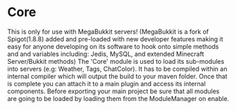 # Core
This is only for use with MegaBukkit servers! (MegaBukkit is a fork of Spigot(1.8.8) added and pre-loaded with new
developer features making it easy for anyone developing on its software to hook onto simple methods and and variables
including: Jedis, MySQL, and extended Minecraft Server/Bukkit methods) The 'Core' module is used to load its sub-modules
into servers (e.g: Weather, Tags, ChatColor). It has to be compiled within an internal compiler which will output the build
to your maven folder. Once that is complete you can attach it to a main plugin and access its internal components. Before
exporting your main project be sure that all modules are going to be loaded by loading them from the ModuleManager on enable.
